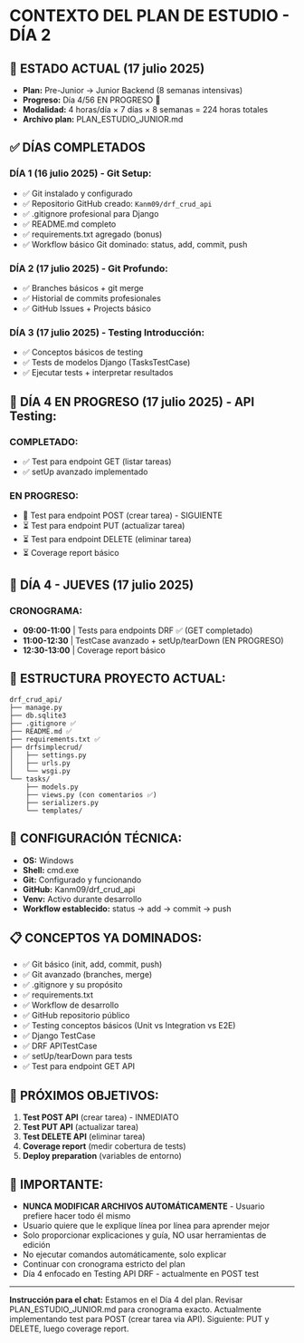 # CONTEXTO DEL PLAN DE ESTUDIO - DÍA 2

## 🎯 ESTADO ACTUAL (17 julio 2025)
- **Plan:** Pre-Junior → Junior Backend (8 semanas intensivas)
- **Progreso:** Día 4/56 EN PROGRESO 🔄
- **Modalidad:** 4 horas/día × 7 días × 8 semanas = 224 horas totales
- **Archivo plan:** PLAN_ESTUDIO_JUNIOR.md

## ✅ DÍAS COMPLETADOS
### DÍA 1 (16 julio 2025) - Git Setup:
- ✅ Git instalado y configurado
- ✅ Repositorio GitHub creado: `Kanm09/drf_crud_api`
- ✅ .gitignore profesional para Django
- ✅ README.md completo
- ✅ requirements.txt agregado (bonus)
- ✅ Workflow básico Git dominado: status, add, commit, push

### DÍA 2 (17 julio 2025) - Git Profundo:
- ✅ Branches básicos + git merge
- ✅ Historial de commits profesionales
- ✅ GitHub Issues + Projects básico

### DÍA 3 (17 julio 2025) - Testing Introducción:
- ✅ Conceptos básicos de testing
- ✅ Tests de modelos Django (TasksTestCase)
- ✅ Ejecutar tests + interpretar resultados

## 🔄 DÍA 4 EN PROGRESO (17 julio 2025) - API Testing:
### COMPLETADO:
- ✅ Test para endpoint GET (listar tareas)
- ✅ setUp avanzado implementado

### EN PROGRESO:
- 🔄 Test para endpoint POST (crear tarea) - SIGUIENTE
- ⏳ Test para endpoint PUT (actualizar tarea)
- ⏳ Test para endpoint DELETE (eliminar tarea)
- ⏳ Coverage report básico

## 🎯 DÍA 4 - JUEVES (17 julio 2025)
### CRONOGRAMA:
- **09:00-11:00** | Tests para endpoints DRF ✅ (GET completado)
- **11:00-12:30** | TestCase avanzado + setUp/tearDown (EN PROGRESO)
- **12:30-13:00** | Coverage report básico

## 📁 ESTRUCTURA PROYECTO ACTUAL:
```
drf_crud_api/
├── manage.py
├── db.sqlite3
├── .gitignore ✅
├── README.md ✅
├── requirements.txt ✅
├── drfsimplecrud/
│   ├── settings.py
│   ├── urls.py
│   └── wsgi.py
└── tasks/
    ├── models.py
    ├── views.py (con comentarios ✅)
    ├── serializers.py
    └── templates/
```

## 🔧 CONFIGURACIÓN TÉCNICA:
- **OS:** Windows
- **Shell:** cmd.exe
- **Git:** Configurado y funcionando
- **GitHub:** Kanm09/drf_crud_api
- **Venv:** Activo durante desarrollo
- **Workflow establecido:** status → add → commit → push

## 📋 CONCEPTOS YA DOMINADOS:
- ✅ Git básico (init, add, commit, push)
- ✅ Git avanzado (branches, merge)
- ✅ .gitignore y su propósito
- ✅ requirements.txt
- ✅ Workflow de desarrollo
- ✅ GitHub repositorio público
- ✅ Testing conceptos básicos (Unit vs Integration vs E2E)
- ✅ Django TestCase
- ✅ DRF APITestCase
- ✅ setUp/tearDown para tests
- ✅ Test para endpoint GET API

## 🎯 PRÓXIMOS OBJETIVOS:
1. **Test POST API** (crear tarea) - INMEDIATO
2. **Test PUT API** (actualizar tarea)
3. **Test DELETE API** (eliminar tarea)
4. **Coverage report** (medir cobertura de tests)
5. **Deploy preparation** (variables de entorno)

## 🚨 IMPORTANTE:
- **NUNCA MODIFICAR ARCHIVOS AUTOMÁTICAMENTE** - Usuario prefiere hacer todo él mismo
- Usuario quiere que le explique línea por línea para aprender mejor
- Solo proporcionar explicaciones y guía, NO usar herramientas de edición
- No ejecutar comandos automáticamente, solo explicar
- Continuar con cronograma estricto del plan
- Día 4 enfocado en Testing API DRF - actualmente en POST test

---
**Instrucción para el chat:** Estamos en el Día 4 del plan. Revisar PLAN_ESTUDIO_JUNIOR.md para cronograma exacto. Actualmente implementando test para POST (crear tarea via API). Siguiente: PUT y DELETE, luego coverage report.
